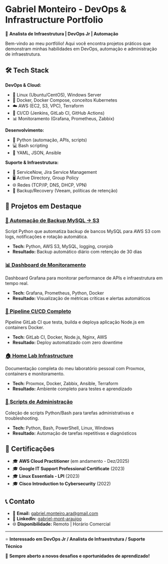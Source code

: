 # Gabriel Monteiro - DevOps & Infrastructure Portfolio

👋 **Analista de Infraestrutura | DevOps Jr | Automação**

Bem-vindo ao meu portfólio! Aqui você encontra projetos práticos que demonstram minhas habilidades em DevOps, automação e administração de infraestrutura.

## 🛠️ Tech Stack

**DevOps & Cloud:**
- 🐧 Linux (Ubuntu/CentOS), Windows Server
- 🐳 Docker, Docker Compose, conceitos Kubernetes  
- ☁️ AWS (EC2, S3, VPC), Terraform
- 🔄 CI/CD (Jenkins, GitLab CI, GitHub Actions)
- 📊 Monitoramento (Grafana, Prometheus, Zabbix)

**Desenvolvimento:**
- 🐍 Python (automação, APIs, scripts)
- 💻 Bash scripting
- 📝 YAML, JSON, Ansible

**Suporte & Infraestrutura:**
- 🎫 ServiceNow, Jira Service Management
- 🖥️ Active Directory, Group Policy
- 🌐 Redes (TCP/IP, DNS, DHCP, VPN)
- 💾 Backup/Recovery (Veeam, políticas de retenção)

## 📁 Projetos em Destaque

### [🔄 Automação de Backup MySQL → S3](https://github.com/GabrielMontAraujo/GitHub_Portfolio/tree/master/backup-automation)
Script Python que automatiza backup de bancos MySQL para AWS S3 com logs, notificações e rotação automática.
- **Tech:** Python, AWS S3, MySQL, logging, cronjob
- **Resultado:** Backup automático diário com retenção de 30 dias

### [📊 Dashboard de Monitoramento](https://github.com/GabrielMontAraujo/GitHub_Portfolio/tree/master/grafana-monitoring)
Dashboard Grafana para monitorar performance de APIs e infraestrutura em tempo real.
- **Tech:** Grafana, Prometheus, Python, Docker
- **Resultado:** Visualização de métricas críticas e alertas automáticos

### [🚀 Pipeline CI/CD Completo](https://github.com/GabrielMontAraujo/GitHub_Portfolio/tree/master/cicd-pipeline)
Pipeline GitLab CI que testa, builda e deploya aplicação Node.js em containers Docker.
- **Tech:** GitLab CI, Docker, Node.js, Nginx, AWS
- **Resultado:** Deploy automatizado com zero downtime

### [🏠 Home Lab Infrastructure](https://github.com/GabrielMontAraujo/GitHub_Portfolio/tree/master/home-lab)
Documentação completa do meu laboratório pessoal com Proxmox, containers e monitoramento.
- **Tech:** Proxmox, Docker, Zabbix, Ansible, Terraform
- **Resultado:** Ambiente completo para testes e aprendizado

### [🔧 Scripts de Administração](https://github.com/GabrielMontAraujo/GitHub_Portfolio/tree/master/admin-scripts)
Coleção de scripts Python/Bash para tarefas administrativas e troubleshooting.
- **Tech:** Python, Bash, PowerShell, Linux, Windows
- **Resultado:** Automação de tarefas repetitivas e diagnósticos

## 📜 Certificações

- 🎓 **AWS Cloud Practitioner** (em andamento - Dez/2025)
- 🎓 **Google IT Support Professional Certificate** (2023)
- 🎓 **Linux Essentials - LPI** (2023)
- 🎓 **Cisco Introduction to Cybersecurity** (2022)

## 📞 Contato

- 📧 **Email:** gabriel.monteiro.ara@gmail.com
- 💼 **LinkedIn:** [gabriel-mont-araujoo](https://www.linkedin.com/in/gabriel-mont-araujoo/)
- 🌐 **Disponibilidade:** Remoto | Horário Comercial

---

⭐ **Interessado em DevOps Jr / Analista de Infraestrutura / Suporte Técnico**

🚀 **Sempre aberto a novos desafios e oportunidades de aprendizado!**
